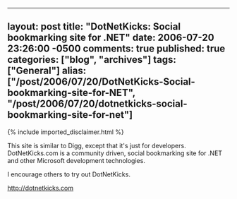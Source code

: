   ---
  layout: post
  title: "DotNetKicks: Social bookmarking site for .NET"
  date: 2006-07-20 23:26:00 -0500
  comments: true
  published: true
  categories: ["blog", "archives"]
  tags: ["General"]
  alias: ["/post/2006/07/20/DotNetKicks-Social-bookmarking-site-for-NET", "/post/2006/07/20/dotnetkicks-social-bookmarking-site-for-net"]
  ---
<!-- more -->
{% include imported_disclaimer.html %}
<P>This site is similar to Digg, except that it's just for developers. DotNetKicks.com is a community driven, social bookmarking site for .NET and other Microsoft development technologies.</P>
<P>I encourage others to try out DotNetKicks.</P>
<P><A href="http://dotnetkicks.com">http://dotnetkicks.com</A></P>
